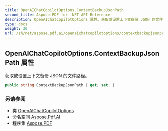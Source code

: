 ```yaml
---
title: OpenAIChatCopilotOptions.ContextBackupJsonPath
second_title: Aspose.PDF for .NET API Reference
description: OpenAIChatCopilotOptions 属性。获取或设置上下文备份 JSON 的文件路径
type: docs
weight: 30
url: /zh/net/aspose.pdf.ai/openaichatcopilotoptions/contextbackupjsonpath/
---
```

## OpenAIChatCopilotOptions.ContextBackupJsonPath 属性

获取或设置上下文备份 JSON 的文件路径。

```csharp
public string ContextBackupJsonPath { get; set; }
```

### 另请参阅

* 类 [OpenAIChatCopilotOptions](../)
* 命名空间 [Aspose.Pdf.AI](../../../aspose.pdf.ai/)
* 程序集 [Aspose.PDF](../../../)